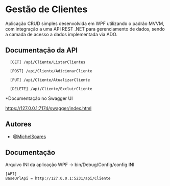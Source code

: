 
# Gestão de Clientes

Aplicação CRUD simples desenvolvida em WPF utilizando o padrão MVVM, com integração a uma API REST .NET para gerenciamento de dados, sendo a camada de acesso a dados implementada via ADO.

## Documentação da API


```http
  [GET] /api/Cliente/ListarClientes
```
```http
  [POST] /api/Cliente/AdicionarCliente
```
```http
  [PUT] /api/Cliente/AtualizarCliente
```
```http
  [DELETE] /api/Cliente/ExcluirCliente
```

*Documentação no Swagger UI

https://127.0.0.1:7174/swagger/index.html


## Autores

- [@MichelSoares](https://github.com/MichelSoares)


## Documentação

Arquivo INI da aplicação WPF -> bin/Debug/Config/config.INI

````
[API]
BaseUrlApi = http://127.0.0.1:5231/api/Cliente



